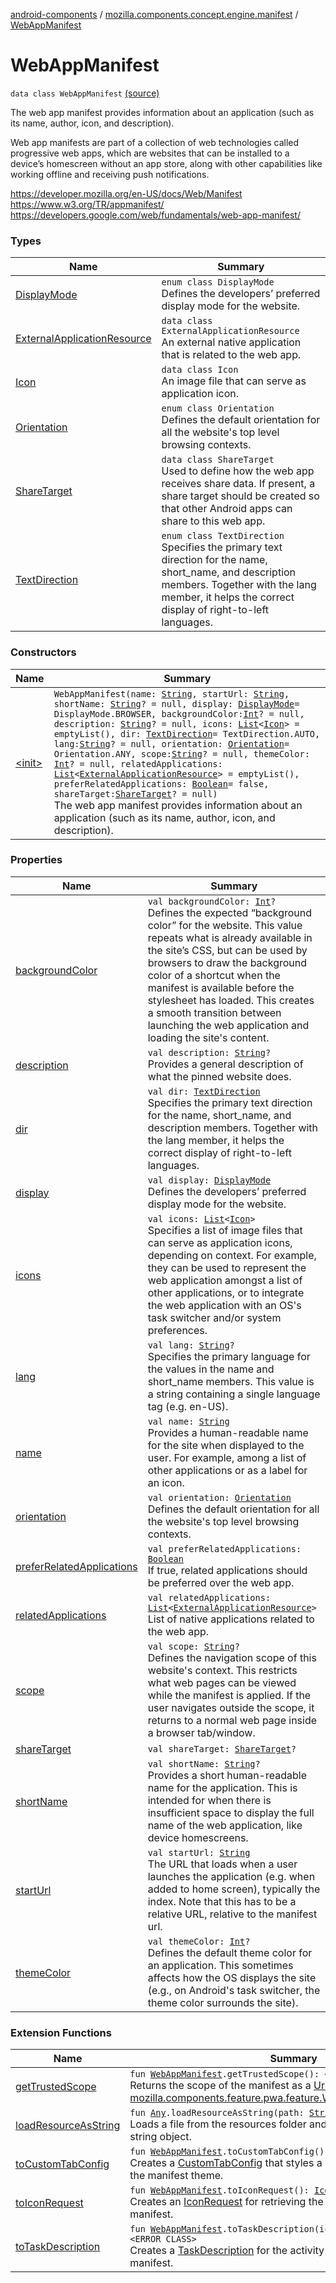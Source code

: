 [android-components](../../index.md) / [mozilla.components.concept.engine.manifest](../index.md) / [WebAppManifest](./index.md)

# WebAppManifest

`data class WebAppManifest` [(source)](https://github.com/mozilla-mobile/android-components/blob/master/components/concept/engine/src/main/java/mozilla/components/concept/engine/manifest/WebAppManifest.kt#L49)

The web app manifest provides information about an application (such as its name, author, icon, and description).

Web app manifests are part of a collection of web technologies called progressive web apps, which are websites
that can be installed to a device’s homescreen without an app store, along with other capabilities like working
offline and receiving push notifications.

https://developer.mozilla.org/en-US/docs/Web/Manifest
https://www.w3.org/TR/appmanifest/
https://developers.google.com/web/fundamentals/web-app-manifest/

### Types

| Name | Summary |
|---|---|
| [DisplayMode](-display-mode/index.md) | `enum class DisplayMode`<br>Defines the developers’ preferred display mode for the website. |
| [ExternalApplicationResource](-external-application-resource/index.md) | `data class ExternalApplicationResource`<br>An external native application that is related to the web app. |
| [Icon](-icon/index.md) | `data class Icon`<br>An image file that can serve as application icon. |
| [Orientation](-orientation/index.md) | `enum class Orientation`<br>Defines the default orientation for all the website's top level browsing contexts. |
| [ShareTarget](-share-target/index.md) | `data class ShareTarget`<br>Used to define how the web app receives share data. If present, a share target should be created so that other Android apps can share to this web app. |
| [TextDirection](-text-direction/index.md) | `enum class TextDirection`<br>Specifies the primary text direction for the name, short_name, and description members. Together with the lang member, it helps the correct display of right-to-left languages. |

### Constructors

| Name | Summary |
|---|---|
| [&lt;init&gt;](-init-.md) | `WebAppManifest(name: `[`String`](https://kotlinlang.org/api/latest/jvm/stdlib/kotlin/-string/index.html)`, startUrl: `[`String`](https://kotlinlang.org/api/latest/jvm/stdlib/kotlin/-string/index.html)`, shortName: `[`String`](https://kotlinlang.org/api/latest/jvm/stdlib/kotlin/-string/index.html)`? = null, display: `[`DisplayMode`](-display-mode/index.md)` = DisplayMode.BROWSER, backgroundColor: `[`Int`](https://kotlinlang.org/api/latest/jvm/stdlib/kotlin/-int/index.html)`? = null, description: `[`String`](https://kotlinlang.org/api/latest/jvm/stdlib/kotlin/-string/index.html)`? = null, icons: `[`List`](https://kotlinlang.org/api/latest/jvm/stdlib/kotlin.collections/-list/index.html)`<`[`Icon`](-icon/index.md)`> = emptyList(), dir: `[`TextDirection`](-text-direction/index.md)` = TextDirection.AUTO, lang: `[`String`](https://kotlinlang.org/api/latest/jvm/stdlib/kotlin/-string/index.html)`? = null, orientation: `[`Orientation`](-orientation/index.md)` = Orientation.ANY, scope: `[`String`](https://kotlinlang.org/api/latest/jvm/stdlib/kotlin/-string/index.html)`? = null, themeColor: `[`Int`](https://kotlinlang.org/api/latest/jvm/stdlib/kotlin/-int/index.html)`? = null, relatedApplications: `[`List`](https://kotlinlang.org/api/latest/jvm/stdlib/kotlin.collections/-list/index.html)`<`[`ExternalApplicationResource`](-external-application-resource/index.md)`> = emptyList(), preferRelatedApplications: `[`Boolean`](https://kotlinlang.org/api/latest/jvm/stdlib/kotlin/-boolean/index.html)` = false, shareTarget: `[`ShareTarget`](-share-target/index.md)`? = null)`<br>The web app manifest provides information about an application (such as its name, author, icon, and description). |

### Properties

| Name | Summary |
|---|---|
| [backgroundColor](background-color.md) | `val backgroundColor: `[`Int`](https://kotlinlang.org/api/latest/jvm/stdlib/kotlin/-int/index.html)`?`<br>Defines the expected “background color” for the website. This value repeats what is already available in the site’s CSS, but can be used by browsers to draw the background color of a shortcut when the manifest is available before the stylesheet has loaded. This creates a smooth transition between launching the web application and loading the site's content. |
| [description](description.md) | `val description: `[`String`](https://kotlinlang.org/api/latest/jvm/stdlib/kotlin/-string/index.html)`?`<br>Provides a general description of what the pinned website does. |
| [dir](dir.md) | `val dir: `[`TextDirection`](-text-direction/index.md)<br>Specifies the primary text direction for the name, short_name, and description members. Together with the lang member, it helps the correct display of right-to-left languages. |
| [display](display.md) | `val display: `[`DisplayMode`](-display-mode/index.md)<br>Defines the developers’ preferred display mode for the website. |
| [icons](icons.md) | `val icons: `[`List`](https://kotlinlang.org/api/latest/jvm/stdlib/kotlin.collections/-list/index.html)`<`[`Icon`](-icon/index.md)`>`<br>Specifies a list of image files that can serve as application icons, depending on context. For example, they can be used to represent the web application amongst a list of other applications, or to integrate the web application with an OS's task switcher and/or system preferences. |
| [lang](lang.md) | `val lang: `[`String`](https://kotlinlang.org/api/latest/jvm/stdlib/kotlin/-string/index.html)`?`<br>Specifies the primary language for the values in the name and short_name members. This value is a string containing a single language tag (e.g. en-US). |
| [name](name.md) | `val name: `[`String`](https://kotlinlang.org/api/latest/jvm/stdlib/kotlin/-string/index.html)<br>Provides a human-readable name for the site when displayed to the user. For example, among a list of other applications or as a label for an icon. |
| [orientation](orientation.md) | `val orientation: `[`Orientation`](-orientation/index.md)<br>Defines the default orientation for all the website's top level browsing contexts. |
| [preferRelatedApplications](prefer-related-applications.md) | `val preferRelatedApplications: `[`Boolean`](https://kotlinlang.org/api/latest/jvm/stdlib/kotlin/-boolean/index.html)<br>If true, related applications should be preferred over the web app. |
| [relatedApplications](related-applications.md) | `val relatedApplications: `[`List`](https://kotlinlang.org/api/latest/jvm/stdlib/kotlin.collections/-list/index.html)`<`[`ExternalApplicationResource`](-external-application-resource/index.md)`>`<br>List of native applications related to the web app. |
| [scope](scope.md) | `val scope: `[`String`](https://kotlinlang.org/api/latest/jvm/stdlib/kotlin/-string/index.html)`?`<br>Defines the navigation scope of this website's context. This restricts what web pages can be viewed while the manifest is applied. If the user navigates outside the scope, it returns to a normal web page inside a browser tab/window. |
| [shareTarget](share-target.md) | `val shareTarget: `[`ShareTarget`](-share-target/index.md)`?` |
| [shortName](short-name.md) | `val shortName: `[`String`](https://kotlinlang.org/api/latest/jvm/stdlib/kotlin/-string/index.html)`?`<br>Provides a short human-readable name for the application. This is intended for when there is insufficient space to display the full name of the web application, like device homescreens. |
| [startUrl](start-url.md) | `val startUrl: `[`String`](https://kotlinlang.org/api/latest/jvm/stdlib/kotlin/-string/index.html)<br>The URL that loads when a user launches the application (e.g. when added to home screen), typically the index. Note that this has to be a relative URL, relative to the manifest url. |
| [themeColor](theme-color.md) | `val themeColor: `[`Int`](https://kotlinlang.org/api/latest/jvm/stdlib/kotlin/-int/index.html)`?`<br>Defines the default theme color for an application. This sometimes affects how the OS displays the site (e.g., on Android's task switcher, the theme color surrounds the site). |

### Extension Functions

| Name | Summary |
|---|---|
| [getTrustedScope](../../mozilla.components.feature.pwa.ext/get-trusted-scope.md) | `fun `[`WebAppManifest`](./index.md)`.getTrustedScope(): <ERROR CLASS>?`<br>Returns the scope of the manifest as a [Uri](#) for use with [mozilla.components.feature.pwa.feature.WebAppHideToolbarFeature](../../mozilla.components.feature.pwa.feature/-web-app-hide-toolbar-feature/index.md). |
| [loadResourceAsString](../../mozilla.components.support.test.file/kotlin.-any/load-resource-as-string.md) | `fun `[`Any`](https://kotlinlang.org/api/latest/jvm/stdlib/kotlin/-any/index.html)`.loadResourceAsString(path: `[`String`](https://kotlinlang.org/api/latest/jvm/stdlib/kotlin/-string/index.html)`): `[`String`](https://kotlinlang.org/api/latest/jvm/stdlib/kotlin/-string/index.html)<br>Loads a file from the resources folder and returns its content as a string object. |
| [toCustomTabConfig](../../mozilla.components.feature.pwa.ext/to-custom-tab-config.md) | `fun `[`WebAppManifest`](./index.md)`.toCustomTabConfig(): `[`CustomTabConfig`](../../mozilla.components.browser.state.state/-custom-tab-config/index.md)<br>Creates a [CustomTabConfig](../../mozilla.components.browser.state.state/-custom-tab-config/index.md) that styles a custom tab toolbar to match the manifest theme. |
| [toIconRequest](../../mozilla.components.browser.icons.extension/to-icon-request.md) | `fun `[`WebAppManifest`](./index.md)`.toIconRequest(): `[`IconRequest`](../../mozilla.components.browser.icons/-icon-request/index.md)<br>Creates an [IconRequest](../../mozilla.components.browser.icons/-icon-request/index.md) for retrieving the icon specified in the manifest. |
| [toTaskDescription](../../mozilla.components.feature.pwa.ext/to-task-description.md) | `fun `[`WebAppManifest`](./index.md)`.toTaskDescription(icon: <ERROR CLASS>?): <ERROR CLASS>`<br>Creates a [TaskDescription](#) for the activity manager based on the manifest. |

